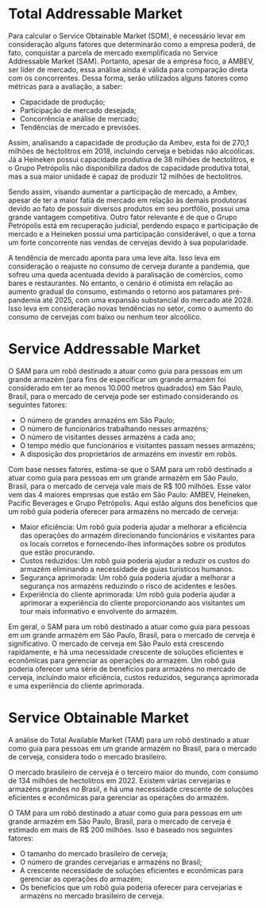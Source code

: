 # Total Addressable Market 

Para calcular o Service Obtainable Market (SOM), é necessário levar em consideração alguns fatores que determinarão como a empresa poderá, de fato, conquistar a parcela de mercado exemplificada no Service Addressable Market (SAM). Portanto, apesar de a empresa foco, a AMBEV, ser líder de mercado, essa análise ainda é válida para comparação direta com os concorrentes. Dessa forma, serão utilizados alguns fatores como métricas para a avaliação, a saber:

- Capacidade de produção;
- Participação de mercado desejada;
- Concorrência e análise de mercado;
- Tendências de mercado e previsões.

Assim, analisando a capacidade de produção da Ambev, esta foi de 270,1 milhões de hectolitros em 2018, incluindo cerveja e bebidas não alcoólicas. Já a Heineken possui capacidade produtiva de 38 milhões de hectolitros, e o Grupo Petrópolis não disponibiliza dados de capacidade produtiva total, mas a sua maior unidade é capaz de produzir 12 milhões de hectolitros.

Sendo assim, visando aumentar a participação de mercado, a Ambev, apesar de ter a maior fatia de mercado em relação às demais produtoras devido ao fato de possuir diversos produtos em seu portfólio, possui uma grande vantagem competitiva. Outro fator relevante é de que o Grupo Petrópolis está em recuperação judicial, perdendo espaço e participação de mercado e a Heineken possui uma participação considerável, o que a torna um forte concorrente nas vendas de cervejas devido à sua popularidade.

A tendência de mercado aponta para uma leve alta. Isso leva em consideração o reajuste no consumo de cerveja durante a pandemia, que sofreu uma queda acentuada devido à paralisação de comércios, como bares e restaurantes. No entanto, o cenário é otimista em relação ao aumento gradual do consumo, estimando o retorno aos patamares pré-pandemia até 2025, com uma expansão substancial do mercado até 2028. Isso leva em consideração novas tendências no setor, como o aumento do consumo de cervejas com baixo ou nenhum teor alcoólico.

# Service Addressable Market

O SAM para um robô destinado a atuar como guia para pessoas em um grande armazém (para fins de especificar um grande armazém foi considerado em ter ao menos 10.000 metros quadrados) em São Paulo, Brasil, para o mercado de cerveja pode ser estimado considerando os seguintes fatores:

- O número de grandes armazéns em São Paulo;
- O número de funcionários trabalhando nesses armazéns;
- O número de visitantes desses armazéns a cada ano;
- O tempo médio que funcionários e visitantes passam nesses armazéns;
- A disposição dos proprietários de armazéns em investir em robôs.

Com base nesses fatores, estima-se que o SAM para um robô destinado a atuar como guia para pessoas em um grande armazém em São Paulo, Brasil, para o mercado de cerveja vale mais de R$ 100 milhões. Esse valor vem das 4 maiores empresas que estão em São Paulo: AMBEV, Heineken, Pacific Beverages e Grupo Petrópolis.
Aqui estão alguns dos benefícios que um robô guia poderia oferecer para armazéns no mercado de cerveja:

- Maior eficiência: Um robô guia poderia ajudar a melhorar a eficiência das operações do armazém direcionando funcionários e visitantes para os locais corretos e fornecendo-lhes informações sobre os produtos que estão procurando.
- Custos reduzidos: Um robô guia poderia ajudar a reduzir os custos do armazém eliminando a necessidade de guias turísticos humanos.
- Segurança aprimorada: Um robô guia poderia ajudar a melhorar a segurança nos armazéns reduzindo o risco de acidentes e lesões.
- Experiência do cliente aprimorada: Um robô guia poderia ajudar a aprimorar a experiência do cliente proporcionando aos visitantes um tour mais informativo e envolvente do armazém.

Em geral, o SAM para um robô destinado a atuar como guia para pessoas em um grande armazém em São Paulo, Brasil, para o mercado de cerveja é significativo. O mercado de cerveja em São Paulo está crescendo rapidamente, e há uma necessidade crescente de soluções eficientes e econômicas para gerenciar as operações do armazém. Um robô guia poderia oferecer uma série de benefícios para armazéns no mercado de cerveja, incluindo maior eficiência, custos reduzidos, segurança aprimorada e uma experiência do cliente aprimorada.

# Service Obtainable Market

A análise do Total Available Market (TAM) para um robô destinado a atuar como guia para pessoas em um grande armazém no Brasil, para o mercado de cerveja, considera todo o mercado brasileiro.

O mercado brasileiro de cerveja é o terceiro maior do mundo, com consumo de 134 milhões de hectolitros em 2022. Existem várias cervejarias e armazéns grandes no Brasil, e há uma necessidade crescente de soluções eficientes e econômicas para gerenciar as operações do armazém.

O TAM para um robô destinado a atuar como guia para pessoas em um grande armazém em São Paulo, Brasil, para o mercado de cerveja é estimado em mais de R$ 200 milhões. Isso é baseado nos seguintes fatores:

- O tamanho do mercado brasileiro de cerveja;
- O número de grandes cervejarias e armazéns no Brasil;
- A crescente necessidade de soluções eficientes e econômicas para gerenciar as operações do armazém;
- Os benefícios que um robô guia poderia oferecer para cervejarias e armazéns no mercado brasileiro de cerveja.

